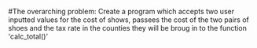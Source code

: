 #The overarching problem:
Create a program which accepts two user inputted values for the cost of shows, passees the cost of the two pairs of shoes and the tax rate in the counties they will be broug in to the function 'calc_total()'
